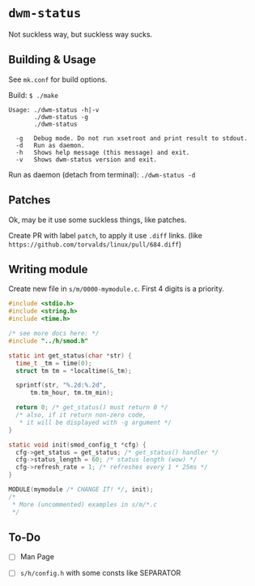 # `dwm-status`

Not suckless way, but suckless way sucks.

## Building & Usage

See `mk.conf` for build options.

Build: `$ ./make`

    Usage: ./dwm-status -h|-v
           ./dwm-status -g
           ./dwm-status

      -g   Debug mode. Do not run xsetroot and print result to stdout.
      -d   Run as daemon.
      -h   Shows help message (this message) and exit.
      -v   Shows dwm-status version and exit.

Run as daemon (detach from terminal): `./dwm-status -d`

## Patches

Ok, may be it use some suckless things, like patches.

Create PR with label `patch`, to apply it use `.diff` links.
(like `https://github.com/torvalds/linux/pull/684.diff`)

## Writing module

Create new file in `s/m/0000-mymodule.c`. First 4
digits is a priority.

```c
#include <stdio.h>
#include <string.h>
#include <time.h>

/* see more docs here: */
#include "../h/smod.h"

static int get_status(char *str) {
  time_t _tm = time(0);
  struct tm tm = *localtime(&_tm);

  sprintf(str, "%.2d:%.2d",
      tm.tm_hour, tm.tm_min);

  return 0; /* get_status() must return 0 */
  /* also, if it return non-zero code,
   * it will be displayed with -g argument */
}

static void init(smod_config_t *cfg) {
  cfg->get_status = get_status; /* get_status() handler */
  cfg->status_length = 60; /* status length (wow) */
  cfg->refresh_rate = 1; /* refreshes every 1 * 25ms */
}

MODULE(mymodule /* CHANGE IT! */, init);
/*
 * More (uncommented) examples in s/m/*.c
 */
```

## To-Do

* [ ] Man Page
* [ ] `s/h/config.h` with some consts like SEPARATOR


